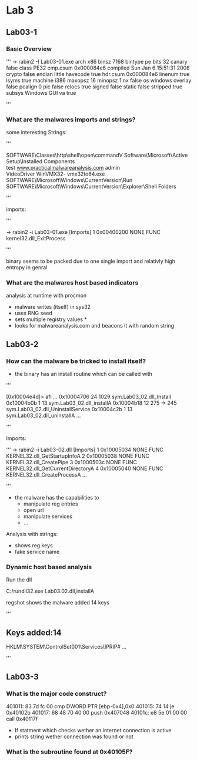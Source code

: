 # Lab 3

## Lab03-1

### Basic Overview

'''
→ rabin2 -I Lab03-01.exe 
arch     x86
binsz    7168
bintype  pe
bits     32
canary   false
class    PE32
cmp.csum 0x000084e6
compiled Sun Jan  6 15:51:31 2008
crypto   false
endian   little
havecode true
hdr.csum 0x000084e6
linenum  true
lsyms    true
machine  i386
maxopsz  16
minopsz  1
nx       false
os       windows
overlay  false
pcalign  0
pic      false
relocs   true
signed   false
static   false
stripped true
subsys   Windows GUI
va       true

'''

### What are the malwares imports and strings?

some interesting Strings:

'''

SOFTWARE\Classes\http\shell\open\commandV
Software\Microsoft\Active Setup\Installed Components\
test
 www.practicalmalwareanalysis.com
admin	
VideoDriver
WinVMX32-
vmx32to64.exe
SOFTWARE\Microsoft\Windows\CurrentVersion\Run
SOFTWARE\Microsoft\Windows\CurrentVersion\Explorer\Shell Folders


'''

imports:

'''

→ rabin2 -i Lab03-01.exe 
[Imports]
   1 0x00400200    NONE    FUNC kernel32.dll_ExitProcess


'''

binary seems to be packed due to one single import and relativly high entropy in genral


### What are the malwares host based indicators

analysis at runtime with procmon

* malware writes (itself) in sys32
* uses RNG seed
* sets multiple registry values
	* 
* looks for malwareanalysis.com and beacons it with random string



## Lab03-2

### How can the malware be tricked to install itself?

* the binary has an install routine which can be called with

'''

[0x10004e4d]> afl
...
0x10004706   24 1029         sym.Lab03_02.dll_Install
0x10004b0b    1 13           sym.Lab03_02.dll_installA
0x10004b18   12 275  -> 245  sym.Lab03_02.dll_UninstallService
0x10004c2b    1 13           sym.Lab03_02.dll_uninstallA
...

'''

Imports:

'''
→ rabin2 -i Lab03-02.dll 
[Imports]
   1 0x10005034    NONE    FUNC KERNEL32.dll_GetStartupInfoA
   2 0x10005038    NONE    FUNC KERNEL32.dll_CreatePipe
   3 0x1000503c    NONE    FUNC KERNEL32.dll_GetCurrentDirectoryA
   4 0x10005040    NONE    FUNC KERNEL32.dll_CreateProcessA
...


'''

* the malware has the capabilities to
	* manipulate reg entries
	* open url
	* manipulate services
	* ...


Analysis with strings:

* shows reg keys
* fake service name


### Dynamic host based analysis

Run the dll

C:/rundll32.exe Lab03.02.dll,installA

regshot shows the malware added 14 keys

'''

Keys added:14
----------------------------------
HKLM\SYSTEM\ControlSet001\Services\IPRIP#
...

'''


## Lab03-3

### What is the major code construct?

401011:       83 7d fc 00             cmp    DWORD PTR [ebp-0x4],0x0
  401015:       74 14                   je     0x40102b
  401017:       68 48 70 40 00          push   0x407048
  40101c:       e8 5e 01 00 00          call   0x40117f

* If statment which checks wether an internet connection is active
* prints string wether connection was found or not

### What is the subroutine found at 0x40105F?


